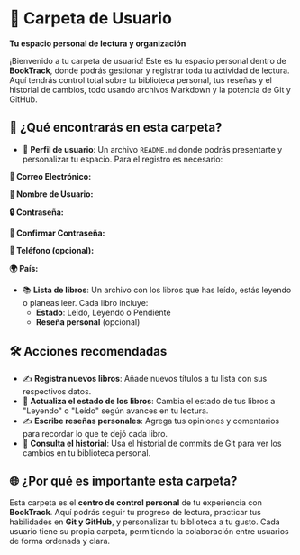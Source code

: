 # 📂 **Carpeta de Usuario**  
**Tu espacio personal de lectura y organización**  

¡Bienvenido a tu carpeta de usuario! Este es tu espacio personal dentro de **BookTrack**, donde podrás gestionar y registrar toda tu actividad de lectura. Aquí tendrás control total sobre tu biblioteca personal, tus reseñas y el historial de cambios, todo usando archivos Markdown y la potencia de Git y GitHub.  

## 🚀 **¿Qué encontrarás en esta carpeta?**  
- 📘 **Perfil de usuario**: Un archivo `README.md` donde podrás presentarte y personalizar tu espacio. Para el registro es necesario: 

**📧 Correo Electrónico:**

**👤 Nombre de Usuario:**

**🔒 Contraseña:**

**🔑 Confirmar Contraseña:**

**📱 Teléfono (opcional):**

**🌍 País:**

- 📚 **Lista de libros**: Un archivo con los libros que has leído, estás leyendo o planeas leer. Cada libro incluye:  
  - **Estado**: Leído, Leyendo o Pendiente  
  - **Reseña personal** (opcional)  

## 🛠️ **Acciones recomendadas**  
- ✍️ **Registra nuevos libros**: Añade nuevos títulos a tu lista con sus respectivos datos.  
- 🔄 **Actualiza el estado de los libros**: Cambia el estado de tus libros a "Leyendo" o "Leído" según avances en tu lectura.  
- ✍️ **Escribe reseñas personales**: Agrega tus opiniones y comentarios para recordar lo que te dejó cada libro.  
- 📜 **Consulta el historial**: Usa el historial de commits de Git para ver los cambios en tu biblioteca personal.  

## 🌐 **¿Por qué es importante esta carpeta?**  
Esta carpeta es el **centro de control personal** de tu experiencia con **BookTrack**. Aquí podrás seguir tu progreso de lectura, practicar tus habilidades en **Git y GitHub**, y personalizar tu biblioteca a tu gusto. Cada usuario tiene su propia carpeta, permitiendo la colaboración entre usuarios de forma ordenada y clara.  
